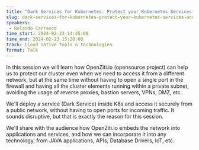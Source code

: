 ```yaml
---
title: "Dark Services for Kubernetes. Protect your Kubernetes Services and Cluster using OpenZiti.io"
slug: dark-services-for-kubernetes-protect-your-kubernetes-services-and-cluster-using-openziti-io
speakers:
 - Rolando Carrasco
time_start: 2024-02-23 14:45:00
time_end: 2024-02-23 15:20:00
track: Cloud native tools & technologies
format: Talk
---
```


In this session we will learn how OpenZiti.io (opensource project) can help us to protect our cluster even when we need to access it from a different network, but at the same time without having to open a single port in the firewall and having all the cluster elements running within a private subnet, avoiding the usage of reverse proxies, bastion servers, VPNs, DMZ, etc.
 
 We'll deploy a service (Dark Service) inside K8s and access it securely from a public network, without having to open ports for incoming traffic. It sounds disruptive, but that is exactly the reason for this session.
 
 We'll share with the audience how OpenZiti.io embeds the network into applications and services, and how we can incorporate it into any technology, from JAVA applications, APIs, Database Drivers, IoT, etc.